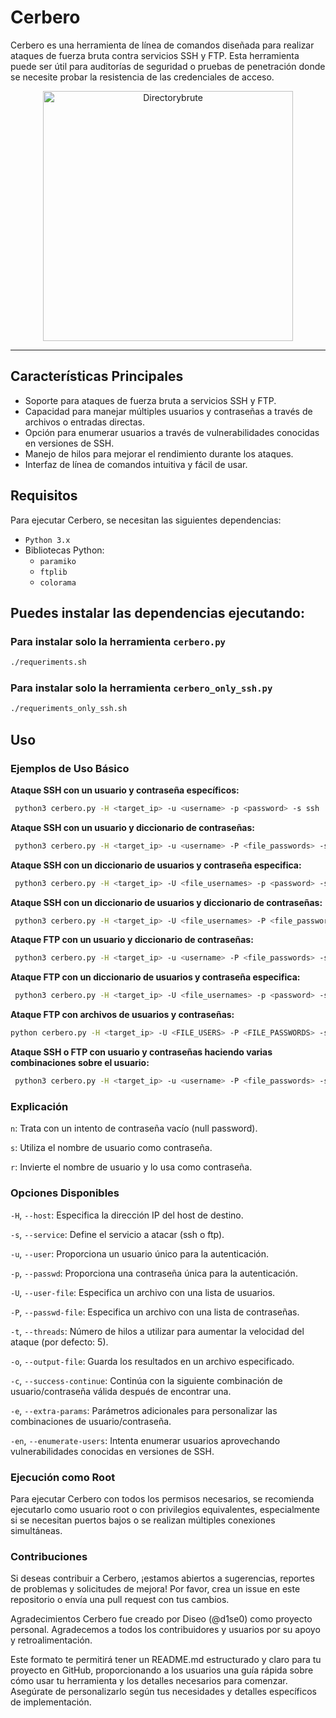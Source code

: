 # Cerbero

Cerbero es una herramienta de línea de comandos diseñada para realizar ataques de fuerza bruta contra servicios SSH y FTP. Esta herramienta puede ser útil para auditorías de seguridad o pruebas de penetración donde se necesite probar la resistencia de las credenciales de acceso.

<p align="center">
  <img src="https://github.com/D1se0/cerbero/assets/164921056/064b49a7-e7f8-4548-9017-1a68390a032e" alt="Directorybrute" width="400">
</p>

---

## Características Principales

- Soporte para ataques de fuerza bruta a servicios SSH y FTP.
- Capacidad para manejar múltiples usuarios y contraseñas a través de archivos o entradas directas.
- Opción para enumerar usuarios a través de vulnerabilidades conocidas en versiones de SSH.
- Manejo de hilos para mejorar el rendimiento durante los ataques.
- Interfaz de línea de comandos intuitiva y fácil de usar.

## Requisitos

Para ejecutar Cerbero, se necesitan las siguientes dependencias:

- `Python 3.x`
- Bibliotecas Python:
  - `paramiko`
  - `ftplib`
  - `colorama`

## Puedes instalar las dependencias ejecutando:

### Para instalar solo la herramienta `cerbero.py`

```bash
./requeriments.sh
```

### Para instalar solo la herramienta `cerbero_only_ssh.py`

```bash
./requeriments_only_ssh.sh
```

## Uso

### Ejemplos de Uso Básico

**Ataque SSH con un usuario y contraseña específicos:**

```bash
 python3 cerbero.py -H <target_ip> -u <username> -p <password> -s ssh
```

**Ataque SSH con un usuario y diccionario de contraseñas:**

```bash
 python3 cerbero.py -H <target_ip> -u <username> -P <file_passwords> -s ssh
```

**Ataque SSH con un diccionario de usuarios y contraseña especifica:**

```bash
 python3 cerbero.py -H <target_ip> -U <file_usernames> -p <password> -s ssh
```

**Ataque SSH con un diccionario de usuarios y diccionario de contraseñas:**

```bash
 python3 cerbero.py -H <target_ip> -U <file_usernames> -P <file_passwords> -s ssh
```

**Ataque FTP con un usuario y diccionario de contraseñas:**

```bash
 python3 cerbero.py -H <target_ip> -u <username> -P <file_passwords> -s ftp
```

**Ataque FTP con un diccionario de usuarios y contraseña especifica:**

```bash
 python3 cerbero.py -H <target_ip> -U <file_usernames> -p <password> -s ftp
```

**Ataque FTP con archivos de usuarios y contraseñas:**

```bash
python cerbero.py -H <target_ip> -U <FILE_USERS> -P <FILE_PASSWORDS> -s ftp
```

**Ataque SSH o FTP con usuario y contraseñas haciendo varias combinaciones sobre el usuario:**

```bash
 python3 cerbero.py -H <target_ip> -u <username> -P <file_passwords> -s ssh -e n s r
```

### Explicación

`n`: Trata con un intento de contraseña vacío (null password).

`s`: Utiliza el nombre de usuario como contraseña.

`r`: Invierte el nombre de usuario y lo usa como contraseña.

### Opciones Disponibles

`-H`, `--host`: Especifica la dirección IP del host de destino.

`-s`, `--service`: Define el servicio a atacar (ssh o ftp).

`-u`, `--user`: Proporciona un usuario único para la autenticación.

`-p`, `--passwd`: Proporciona una contraseña única para la autenticación.

`-U`, `--user-file`: Especifica un archivo con una lista de usuarios.

`-P`, `--passwd-file`: Especifica un archivo con una lista de contraseñas.

`-t`, `--threads`: Número de hilos a utilizar para aumentar la velocidad del ataque (por defecto: 5).

`-o`, `--output-file`: Guarda los resultados en un archivo especificado.

`-c`, `--success-continue`: Continúa con la siguiente combinación de usuario/contraseña válida después de encontrar una.

`-e`, `--extra-params`: Parámetros adicionales para personalizar las combinaciones de usuario/contraseña.

`-en`, `--enumerate-users`: Intenta enumerar usuarios aprovechando vulnerabilidades conocidas en versiones de SSH.

### Ejecución como Root

Para ejecutar Cerbero con todos los permisos necesarios, se recomienda ejecutarlo como usuario root o con privilegios equivalentes, especialmente si se necesitan puertos bajos o se realizan múltiples conexiones simultáneas.

### Contribuciones

Si deseas contribuir a Cerbero, ¡estamos abiertos a sugerencias, reportes de problemas y solicitudes de mejora! Por favor, crea un issue en este repositorio o envía una pull request con tus cambios.

Agradecimientos
Cerbero fue creado por Diseo (@d1se0) como proyecto personal. Agradecemos a todos los contribuidores y usuarios por su apoyo y retroalimentación.

Este formato te permitirá tener un README.md estructurado y claro para tu proyecto en GitHub, proporcionando a los usuarios una guía rápida sobre cómo usar tu herramienta y los detalles necesarios para comenzar. Asegúrate de personalizarlo según tus necesidades y detalles específicos de implementación.
